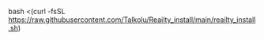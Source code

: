 bash <(curl -fsSL https://raw.githubusercontent.com/Talkolu/Reailty_install/main/reailty_install.sh)
